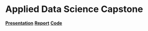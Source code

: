 # Applied Data Science Capstone
**[Presentation](https://github.com/Mahluza/Data-Science-Capstone/blob/master/AfricaToursPresentation.pdf)**
**[Report](https://github.com/Mahluza/Data-Science-Capstone/blob/master/AfricaToursReport.pdf)**
**[Code](https://github.com/Mahluza/Data-Science-Capstone/blob/master/AfricaToursAnalysis.ipynb)**

